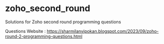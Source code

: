 # zoho_second_round
Solutions for Zoho second round programming questions

Questions Website : https://sharmilanvipokan.blogspot.com/2023/09/zoho-round-2-programming-questions.html
